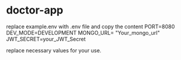 # doctor-app

replace example.env with .env file and copy the content 
PORT=8080
DEV_MODE=DEVELOPMENT
MONGO_URL= "Your_mongo_url"
JWT_SECRET=your_JWT_Secret

replace necessary values for your use. 
